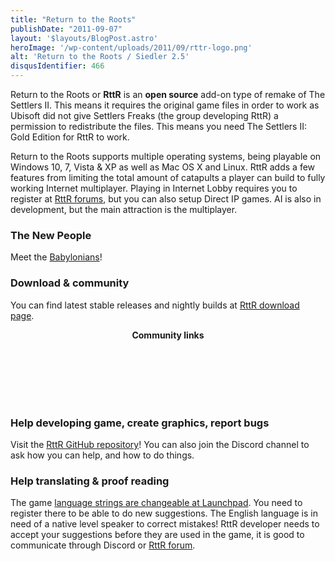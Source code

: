 ```yaml
---
title: "Return to the Roots"
publishDate: "2011-09-07"
layout: '$layouts/BlogPost.astro'
heroImage: '/wp-content/uploads/2011/09/rttr-logo.png'
alt: 'Return to the Roots / Siedler 2.5'
disqusIdentifier: 466
---
```


Return to the Roots or **RttR** is an **open source** add-on type of remake of The Settlers II. This means it requires the original game files in order to work as Ubisoft did not give Settlers Freaks (the group developing RttR) a permission to redistribute the files. This means you need The Settlers II: Gold Edition for RttR to work.

Return to the Roots supports multiple operating systems, being playable on Windows 10, 7, Vista & XP as well as Mac OS X and Linux. RttR adds a few features from limiting the total amount of catapults a player can build to fully working Internet multiplayer. Playing in Internet Lobby requires you to register at [RttR forums](https://www.rttr.info/ "The Settlers II"), but you can also setup Direct IP games. AI is also in development, but the main attraction is the multiplayer.

### The New People

Meet the [Babylonians](/return-to-the-roots/the-new-people)!

### Download & community

You can find latest stable releases and nightly builds at [RttR download page](https://www.rttr.info/index.php?com=dynamic&mod=2).

<nav>
	<strong>Community links</strong><br />
	<a href="https://discord.gg/kyTQsSx">
		<img alt="" src="/assets/icons/Discord-Logo-Icon.svg#icon" loading="lazy" onload="this.nextElementSibling.querySelector('use').setAttribute('href', this.src);this.remove()" onerror="this.onload()" />
		<svg width="4rem" height="4rem">
			<title>Return to the Roots Discord</title>
			<use></use>
		</svg>
	</a>
	<a href="https://www.facebook.com/s25rttr">
		<img alt="" src="/assets/icons/Facebook-Logo-Icon.svg#icon" loading="lazy" onload="this.nextElementSibling.querySelector('use').setAttribute('href', this.src);this.remove()" onerror="this.onload()" />
		<svg width="4rem" height="4rem">
			<title>Return to the Roots Facebook</title>
			<use></use>
		</svg>
	</a>
	<a href="https://twitter.com/s25RttR">
		<img alt="" src="/assets/icons/Twitter-Logo-Icon.svg#icon" loading="lazy" onload="this.nextElementSibling.querySelector('use').setAttribute('href', this.src);this.remove()" onerror="this.onload()" />
		<svg width="4rem" height="4rem">
			<title>Return to the Roots Twitter</title>
			<use></use>
		</svg>
	</a>
	<a href="https://www.youtube.com/user/returntotheroots">
		<img alt="" src="/assets/icons/YouTube-Logo-Icon.svg#icon" loading="lazy" onload="this.nextElementSibling.querySelector('use').setAttribute('href', this.src);this.remove()" onerror="this.onload()" />
		<svg width="4rem" height="4rem">
			<title>Return to the Roots YouTube</title>
			<use></use>
		</svg>
	</a>
</nav>
<style>
	nav { text-align: center; }
	nav > a {
		display: inline-block;
	}
	nav > a:hover svg {
		--icon-color: unset;
		--icon-dark-color: unset;
		--icon-light-color: unset;
	}
	img[src$="#icon"] {
		position: absolute;
		visibility: hidden;
		width: 4rem;
		height: 4rem;
	}
	svg {
		--icon-light-color: rgba(255, 255, 255, 0.75);
		--icon-dark-color: rgba(0, 0, 0, 0.375);
		--icon-color: currentColor;
		margin: 1rem;
	}
</style>

### Help developing game, create graphics, report bugs

Visit the [RttR GitHub repository](https://github.com/Return-To-The-Roots)! You can also join the Discord channel to ask how you can help, and how to do things.

### Help translating & proof reading

The game [language strings are changeable at Launchpad](https://translations.launchpad.net/s25rttr). You need to register there to be able to do new suggestions. The English language is in need of a native level speaker to correct mistakes! RttR developer needs to accept your suggestions before they are used in the game, it is good to communicate through Discord or [RttR forum](https://www.rttr.info/index.php?com=forum).
